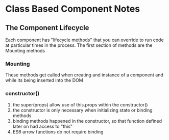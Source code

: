# Class Based Component Notes

## The Component Lifecycle

Each component has "lifecycle methods" that you can override to run code at particular times in the process. The first section of methods are the Mounting methods

### Mounting

These methods get called when creating and instance of a component and while its being inserted into the DOM

### constructor()

1. the super(props) allow use of this.props within the constructor()
2. the constructor is only necessary when initializing state or binding methods
3. binding methods happened in the constructor, so that function defined later on had access to "this"
4. ES6 arrow functions do not require binding
